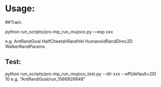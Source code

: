 # Usage:

##Train:

python run_scripts/pro-mp_run_mujoco.py —exp xxx

e.g. AntRandGoal
HalfCheetahRandVel
HumanoidRandDirec2D
WalkerRandParams

## Test:
python run_scripts/pro-mp_run_mujoco_test.py --dir xxx --eff(default=20) 10 
e.g. "AntRandGoal/run_1566926648"

